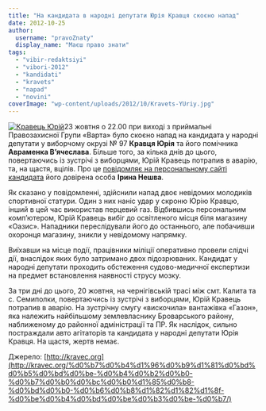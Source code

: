 ```yaml
---
title: "На кандидата в народні депутати Юрія Кравця скоєно напад"
date: 2012-10-25
author: 
  username: "pravoZnaty"
  display_name: "Маєш право знати"
tags: 
  - "vibir-redaktsiyi"
  - "vibori-2012"
  - "kandidati"
  - "kravets"
  - "napad"
  - "novini"
coverImage: "wp-content/uploads/2012/10/Kravets-YUriy.jpg"
---
```


[![](https://mpz.brovary.org/wp-content/uploads/2012/10/Kravets-YUriy.jpg "Кравець Юрій")](https://mpz.brovary.org/wp-content/uploads/2012/10/Kravets-YUriy.jpg)23 жовтня о 22.00 при виході з приймальні Правозахисної Групи «Варта» було скоєно напад на кандидата у народні депутати у виборчому окрузі № 97 **Кравця Юрія** та його помічника **Авраменка В’ячеслава**. Більше того, за кілька днів до цього, повертаючись із зустрічі з виборцями, Юрій Кравець потрапив в аварію, та, на щастя, вцілів. Про це [повідомляє на персональному сайті кандидата](http://kravec.org/%d0%b7%d0%b4%d1%96%d0%b9%d1%81%d0%bd%d0%b5%d0%bd%d0%be-%d0%b4%d0%b2%d0%b0-%d0%b7%d0%b0%d0%bc%d0%b0%d1%85%d0%b8-%d0%bd%d0%b0-%d0%b6%d0%b8%d1%82%d1%82%d1%8f-%d0%be%d0%b4%d0%bd%d0%be%d0%b3%d0%be-%d0%b7/) його довірена особа **Ірина Нешва**.

Як сказано у повідомленні, здійснили напад двоє невідомих молодиків спортивної статури. Один з них наніс удар у скроню Юрію Кравцю, інший в цей час використав перцевий газ. Відбившись персональним комп’ютером, Юрій Кравець вибіг до освітленого місця біля магазину «Оазис». Нападники переслідували його до останнього, але побачивши охоронця магазину, зникли у невідомому напрямку.

Виїхавши на місце події, працівники міліції оперативно провели слідчі дії, внаслідок яких було затримано двох підозрюваних. Кандидат у народні депутати проходить обстеження судово-медичної експертизи на предмет встановлення наявності струсу мозку.

За три дні до цього, 20 жовтня, на чернігівській трасі між смт. Калита та с. Семиполки, повертаючись із зустрічі з виборцями, Юрій Кравець потрапив в аварію. На зустрічну смугу «вискочила» вантажівка «Газон», яка належить найбільшому землевласнику Броварського району, наближеному до районної адміністрації та ПР. Як наслідок, сильно постраждали авто агітаторів та кандидата у народні депутати Юрія Кравця. На щастя, жертв немає.

Джерело: [http://kravec.org](http://kravec.org/%d0%b7%d0%b4%d1%96%d0%b9%d1%81%d0%bd%d0%b5%d0%bd%d0%be-%d0%b4%d0%b2%d0%b0-%d0%b7%d0%b0%d0%bc%d0%b0%d1%85%d0%b8-%d0%bd%d0%b0-%d0%b6%d0%b8%d1%82%d1%82%d1%8f-%d0%be%d0%b4%d0%bd%d0%be%d0%b3%d0%be-%d0%b7/)
